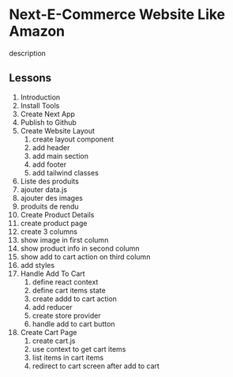# Next-E-Commerce Website Like Amazon

description

## Lessons

1. Introduction
2. Install Tools
3. Create Next App
4. Publish to Github
5. Create Website Layout
   1. create layout component
   2. add header
   3. add main section
   4. add footer
   5. add tailwind classes
6. Liste des produits
  1. ajouter data.js
  2. ajouter des images
  3. produits de rendu
7. Create Product Details
  1. create product page
  2. create 3 columns
  3. show image in first column
  4. show product info in second column
  5. show add to cart action on third column
  7. add styles
8. Handle Add To Cart
   1. define react context
   2. define cart items state
   3. create addd to cart action
   4. add reducer
   5. create store provider
    6. handle add to cart button
9. Create Cart Page
   1. create cart.js
   2. use context to get cart items
   3. list items in cart items
   4. redirect to cart screen after add to cart